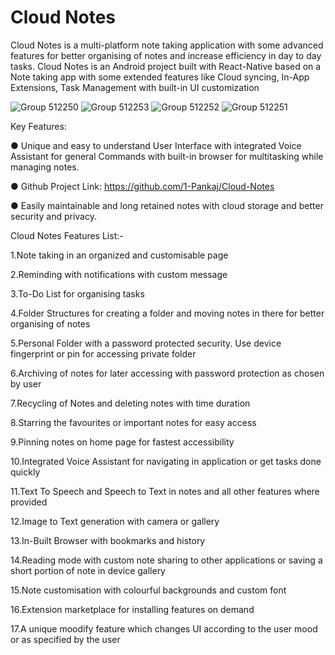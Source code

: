 # Cloud Notes
Cloud Notes is a multi-platform note taking application with some advanced features for better organising of notes and increase efficiency in day to day tasks.
Cloud Notes is an Android project built with React-Native based on a Note taking app with some extended features like Cloud syncing, In-App Extensions, Task Management with built-in UI customization


![Group 512250](https://github.com/1-Pankaj/Cloud-Notes/assets/113083122/777e0498-986d-4fcb-b034-606bb90012b3)
![Group 512253](https://github.com/1-Pankaj/Cloud-Notes/assets/113083122/58823fe3-c770-46c9-b335-56edfb39981c)
![Group 512252](https://github.com/1-Pankaj/Cloud-Notes/assets/113083122/6e7fb930-dc44-49da-8e8e-bad9f15df6b0)
![Group 512251](https://github.com/1-Pankaj/Cloud-Notes/assets/113083122/55252c7b-696d-412e-af80-166c2ae56e6b)


Key Features:

● Unique and easy to understand User Interface with integrated Voice Assistant for general Commands with built-in browser for multitasking while managing notes. 

● Github Project Link: https://github.com/1-Pankaj/Cloud-Notes

● Easily maintainable and long retained notes with cloud storage and better security and privacy.



Cloud Notes Features List:-


1.Note taking in an organized and customisable page

2.Reminding with notifications with custom message

3.To-Do List for organising tasks

4.Folder Structures for creating a folder and moving notes in there for better organising of notes

5.Personal Folder with a password protected security. Use device fingerprint or pin for accessing private folder

6.Archiving of notes for later accessing with password protection as chosen by user

7.Recycling of Notes and deleting notes with time duration

8.Starring the favourites or important notes for easy access

9.Pinning notes on home page for fastest accessibility

10.Integrated Voice Assistant for navigating in application or get tasks done quickly

11.Text To Speech and Speech to Text in notes and all other features where provided

12.Image to Text generation with camera or gallery

13.In-Built Browser with bookmarks and history

14.Reading mode with custom note sharing to other applications or saving a short portion of note in device gallery

15.Note customisation with colourful backgrounds and custom font

16.Extension marketplace for installing features on demand

17.A unique moodify feature which changes UI according to the user mood or as specified by the user
